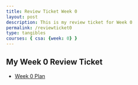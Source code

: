 ```yaml
---
title: Review Ticket Week 0
layout: post
description: This is my review ticket for Week 0
permalink: /reviewticket0
type: tangibles
courses: { csa: {week: 0} }
---
```


## My Week 0 Review Ticket

- [Week 0 Plan]({{site.baseurl}}/week0plan)

